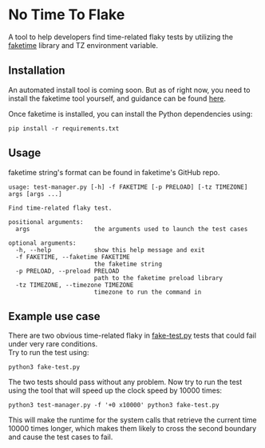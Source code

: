 # No Time To Flake
A tool to help developers find time-related flaky tests by utilizing the [faketime](https://github.com/wolfcw/libfaketime) library and TZ environment variable.

## Installation

An automated install tool is coming soon. But as of right now, you need to install the faketime tool yourself, and guidance can be found [here](https://github.com/wolfcw/libfaketime).

Once faketime is installed, you can install the Python dependencies using:
```console
pip install -r requirements.txt
```

## Usage
faketime string's format can be found in faketime's GitHub repo.
```
usage: test-manager.py [-h] -f FAKETIME [-p PRELOAD] [-tz TIMEZONE] args [args ...]

Find time-related flaky test.

positional arguments:
  args                  the arguments used to launch the test cases

optional arguments:
  -h, --help            show this help message and exit
  -f FAKETIME, --faketime FAKETIME
                        the faketime string
  -p PRELOAD, --preload PRELOAD
                        path to the faketime preload library
  -tz TIMEZONE, --timezone TIMEZONE
                        timezone to run the command in
```

## Example use case
There are two obvious time-related flaky in [fake-test.py](https://github.com/polohan/CS-527-Project/blob/master/fake-test.py) tests that could fail under very rare conditions.  
Try to run the test using:  
```console
python3 fake-test.py
```
The two tests should pass without any problem.
Now try to run the test using the tool that will speed up the clock speed by 10000 times:
```console
python3 test-manager.py -f '+0 x10000' python3 fake-test.py
```
This will make the runtime for the system calls that retrieve the current time 10000 times longer, which makes them likely to cross the second boundary and cause the test cases to fail.
